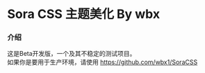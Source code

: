 # Sora CSS 主题美化 By wbx
### 介绍
这是Beta开发版，一个及其不稳定的测试项目。<br>
如果你是要用于生产环境，请使用 https://github.com/wbx1/SoraCSS<br>
